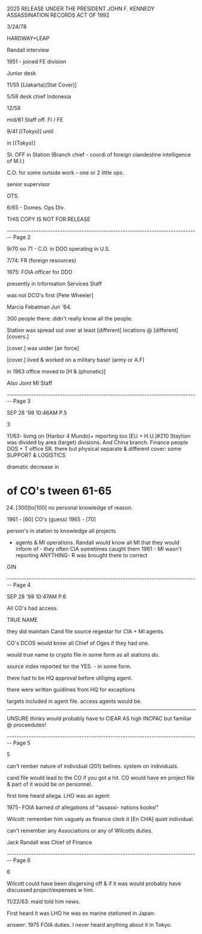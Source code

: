 2025 RELEASE UNDER THE PRESIDENT JOHN F. KENNEDY ASSASSINATION RECORDS ACT OF 1992

3/24/78

HARDWAY+LEAP

Randall interview

1951 - joined FE division

Junior desk

11/55 [(Jakarta)(Stat Cover)]

5/58 desk chief Indonesia

12/59

mid/61 Staff off. FI / FE

9/41 [(Tokyo)] until

in [(Tokyo)]

St. OFF in Station (Branch chief - coordi of foreign clandestine intelligence of M.I.)

C.O. for some outside work - one or 2 little ops.

senior supervisor

OTS.

6/65 - Domes. Ops Div.

THIS COPY IS NOT FOR RELEASE


-------------------------------------------------------------------------------- Page 2

9/70 oo 71 - C.O. in DOO
operating in U.S.

7/74: FR (foreign resources)

1975: FOIA officer for DDO

presently in Information Services Staff

was not DCO's
first [Pete Wheeler]

Marcia Febatman Jun '64.

300 people there:
didn't really know all the people.

Station was spread out
over at least [different] locations @ [different] [covers.]

[cover.]
was under [air force]

[cover.]
lived & worked on a
military base! (army or A.F)

in 1963 office moved to [H & (phonetic)]

Also Joint MI Staff


-------------------------------------------------------------------------------- Page 3

SEP 28 '98 10:46AM P.5

3

11/63- living on (Harbor
4
Mundo)+ reporting too
[EU + H.U.]#210
Staytion was divided
by area (target) divisions.
And China branch.
Finance people
DOS + T office
SR. there but physical
separate & different cover:
some SUPPORT & LOGISTICS

dramatic decrease in
# of CO's tween 61-65
24. [300]to[100] no personal
    knowledge of reason.

1961 - [60] CO's (guess)
1965 - [70]

person's in station to
knowledge all projects
+ agents & MI operations.
  Randall would know
  all MI that they would
  inform of - they often
  CIA sometimes
  caught them
  1961 - MI wasn't reporting
  ANYTHING- R was brought there to correct

GIN


-------------------------------------------------------------------------------- Page 4

SEP 28 '98 10:47AM P.6

All CO's had access.

TRUE NAME

they did maintain
Cand file source
regestar for CIA +
MI agents.

CO's
DCOS would know all
Chief of Oges if they
had one.

would true name to
crypto file in some
form as all stations do.

source index reported tor the
YES. - in some form.

there had to be HQ
approval before
utiliging agent.

there were written
guidlines from HQ
for exceptions

targets included in
agent file. access agents
would be.

---

UNSURE thinks would probably have to ClEAR AS high INCPAC but familiar @ proceedutes!


-------------------------------------------------------------------------------- Page 5

5

can't rember nature of
individual (201) belines.
system on individuals.

cand file would lead to
the CO if you got a hit.
CO would have en project
file & part of it would
be on personnel.

first time heard allega.
LHO was an agent:

1975- FOIA barned
of allegations of "assassi-
nations kooks!"

Wilcott:
remember him vaguely
as finance clerk it
[En CHA] quiet individual.

can't remember any
Associations or any of
Wilcotts duties.

Jack Randall was Chief
of Finance


-------------------------------------------------------------------------------- Page 6

6

Wilcott could have been disgersing off &
if it was would probably have discussed project/expenses w him.

11/22/63:
maid told him news.

First heard it was LHO
he was ex marine
stationed in Japan:

answer: 1975 FOIA duties.
I never heard anything about it in Tokyo.
